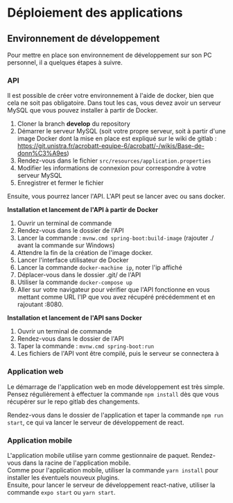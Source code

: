 # Déploiement des applications

## Environnement de développement
Pour mettre en place son environnement de développement sur son PC personnel, il a quelques étapes à suivre.  

### API
Il est possible de créer votre environnement à l'aide de docker, bien que cela ne soit pas obligatoire.
Dans tout les cas, vous devez avoir un serveur MySQL que vous pouvez installer à partir de Docker.

1. Cloner la branch **develop** du repository
2. Démarrer le serveur MySQL (soit votre propre serveur, soit à partir d'une image Docker dont la mise en place est expliqué sur le wiki de gitlab : https://git.unistra.fr/acrobatt-equipe-6/acrobatt/-/wikis/Base-de-donn%C3%A9es)
3. Rendez-vous dans le fichier ``src/resources/application.properties``
4. Modifier les informations de connexion pour correspondre à votre serveur MySQL
5. Enregistrer et fermer le fichier

Ensuite, vous pourrez lancer l'API. L'API peut se lancer avec ou sans docker.

**Installation et lancement de l'API à partir de Docker**
1. Ouvrir un terminal de commande
2. Rendez-vous dans le dossier de l'API
3. Lancer la commande : ``mvnw.cmd spring-boot:build-image`` (rajouter ./ avant la commande sur Windows)
4. Attendre la fin de la création de l'image docker.
5. Lancer l'interface utilisateur de Docker
6. Lancer la commande ``docker-machine ip``, noter l'ip affiché
7. Déplacer-vous dans le dossier .git/ de l'API
8. Utiliser la commande ```docker-compose up```
9. Aller sur votre navigateur pour vérifier que l'API fonctionne en vous mettant comme URL l'IP que vou avez récupéré précédemment et en rajoutant :8080.

**Installation et lancement de l'API sans Docker**
1. Ouvrir un terminal de commande
2. Rendez-vous dans le dossier de l'API
3. Taper la commande : ``mvnw.cmd spring-boot:run``
4. Les fichiers de l'API vont être compilé, puis le serveur se connectera à 

### Application web
Le démarrage de l'application web en mode développement est très simple.  
Pensez régulièrement à effectuer la commande ```npm install``` dès que vous récupérer sur le repo gitlab des changements.  

Rendez-vous dans le dossier de l'application et taper la commande ``npm run start``, ce qui va lancer le serveur de développement de react. 

### Application mobile
L'application mobile utilise yarn comme gestionnaire de paquet. Rendez-vous dans la racine de l'application mobile.  
Comme pour l'application mobile, utiliser la commande ``yarn install`` pour installer les éventuels nouveux plugins.  
Ensuite, pour lancer le serveur de développement react-native, utiliser la commande ``expo start`` ou ``yarn start``.